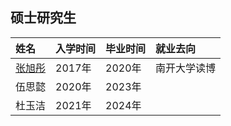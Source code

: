 ## 硕士研究生

 姓名   |入学时间|毕业时间	|  就业去向 |
| :-----| :----  |:----  | :---- |
|[张旭彤](http://cfc.nankai.edu.cn/2021/1116/c27871a413811/page.htm) | 2017年|2020年	|    南开大学读博 |
|伍思懿 | 2020年|2023年	|   |
|杜玉洁 | 2021年|2024年  |   |
